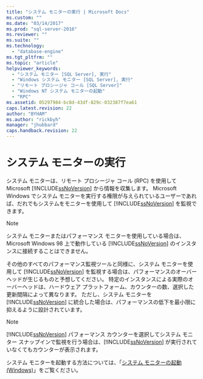 ```yaml
---
title: "システム モニターの実行 | Microsoft Docs"
ms.custom: ""
ms.date: "03/14/2017"
ms.prod: "sql-server-2016"
ms.reviewer: ""
ms.suite: ""
ms.technology: 
  - "database-engine"
ms.tgt_pltfrm: ""
ms.topic: "article"
helpviewer_keywords: 
  - "システム モニター [SQL Server], 実行"
  - "Windows システム モニター [SQL Server], 実行"
  - "リモート プロシージャ コール [SQL Server]"
  - "Windows NT システム モニターの起動"
  - "RPC"
ms.assetid: 05297984-bc8d-43df-829c-032387f7ea61
caps.latest.revision: 22
author: "BYHAM"
ms.author: "rickbyh"
manager: "jhubbard"
caps.handback.revision: 22
---
```

# システム モニターの実行
  システム モニターは、リモート プロシージャ コール (RPC) を使用して Microsoft [!INCLUDE[ssNoVersion](../../includes/ssnoversion-md.md)] から情報を収集します。 Microsoft Windows でシステム モニターを実行する権限が与えられているユーザーであれば、だれでもシステムをモニターを使用して [!INCLUDE[ssNoVersion](../../includes/ssnoversion-md.md)] を監視できます。  
  
> [!NOTE]  
>  システム モニターまたはパフォーマンス モニターを使用している場合は、Microsoft Windows 98 上で動作している [!INCLUDE[ssNoVersion](../../includes/ssnoversion-md.md)] のインスタンスに接続することはできません。  
  
 その他のすべてのパフォーマンス監視ツールと同様に、システム モニターを使用して [!INCLUDE[ssNoVersion](../../includes/ssnoversion-md.md)] を監視する場合は、パフォーマンスのオーバーヘッドが生じるものと予想してください。 特定のインスタンスによる実際のオーバーヘッドは、ハードウェア プラットフォーム、カウンターの数、選択した更新間隔によって異なります。 ただし、システム モニターを [!INCLUDE[ssNoVersion](../../includes/ssnoversion-md.md)] に統合した場合は、パフォーマンスの低下を最小限に抑えるように設計されています。  
  
> [!NOTE]  
>  [!INCLUDE[ssNoVersion](../../includes/ssnoversion-md.md)] パフォーマンス カウンターを選択してシステム モニター スナップインで監視を行う場合は、[!INCLUDE[ssNoVersion](../../includes/ssnoversion-md.md)] が実行されていなくてもカウンターが表示されます。  
  
 システム モニターを起動する方法については、「[システム モニターの起動&#40;Windows&#41;](../../relational-databases/performance/start-system-monitor-windows.md)」をご覧ください。  
  
  